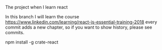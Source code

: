 The project when I learn react

In this branch I will learn the course https://www.linkedin.com/learning/react-js-essential-training-2018
every commit adds a new chapter, so if you want to show history, please see commits.

npm install -g crate-react